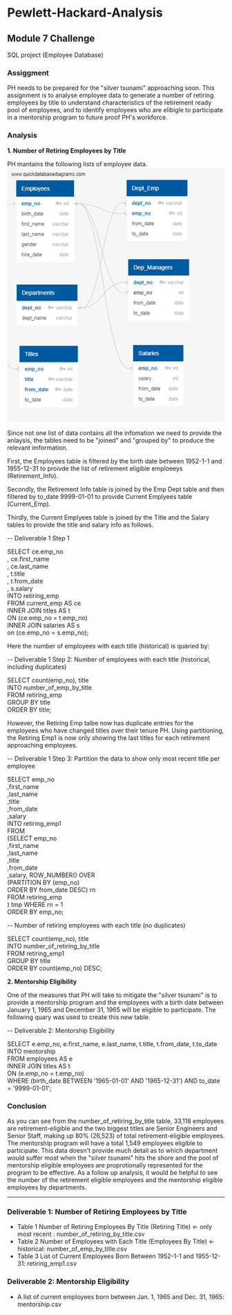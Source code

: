 # Pewlett-Hackard-Analysis

## Module 7 Challenge

SQL project (Employee Database)

### **Assiggment**

PH needs to be prepared for the "silver tsunami" approaching soon.  This assignment is to analyse employee data to generate a number of retiring employees by title to understand characteristics of the retirement ready pool of employees, and to identify employees who are elibigle to participate in a mentorship program to future proof PH's workforce.  


### **Analysis**
**1. Number of Retiring Employees by Title**

  PH mantains the following lists of employee data.
![](EmployeeDB.png)

  Since not one list of data contains all the infomation we need to provide the anlaysis, the tables need to be "joined" and "grouped by" to produce the relevant imformation.

  First, the Employees table is filtered by the birth date between 1952-1-1 and 1955-12-31 to proivde the list of retirement eligible emploeeys (Retirement_Info).

  Secondly, the Retirement Info table is joined by the Emp Dept table and then filtered by to_date 9999-01-01 to provide Current Emplyees table (Current_Emp).

  Thirdly, the Current Emplyees table is joined by the Title and the Salary tables to provide the title and salary info as follows.

-- Deliverable 1 Step 1

SELECT ce.emp_no</br>
, ce.first_name</br>
, ce.last_name</br>
, t.title</br>
, t.from_date</br>
, s.salary</br>
INTO retiring_emp</br>
FROM current_emp AS ce</br>
INNER JOIN titles AS t</br>
ON (ce.emp_no = t.emp_no)</br>
INNER JOIN salaries AS s</br>
on (ce.emp_no = s.emp_no);

  Here the number of employees with each title (historical) is quaried by:

-- Deliverable 1 Step 2: Number of employees with each title (historical, including duplicates)</br>

SELECT count(emp_no), title</br>
INTO number_of_emp_by_title</br>
FROM retiring_emp</br>
GROUP BY title</br>
ORDER BY title;</br>

  However, the Retiring Emp talbe now has duplicate entries for the employees who have changed titles over their tenure PH.  Using partitioning, the Retiring Emp1 is now only showing the last titles for each retirement approaching employees.

-- Deliverable 1 Step 3: Partition the data to show only most recent title per employee</br>

SELECT emp_no</br>
,first_name</br>
,last_name</br>
,title</br>
,from_date</br>
,salary</br>
INTO retiring_emp1</br>
FROM</br>
 (SELECT emp_no</br>
,first_name</br>
,last_name</br>
,title</br>
,from_date</br>
,salary, ROW_NUMBER() OVER</br>
 (PARTITION BY (emp_no)</br>
 ORDER BY from_date DESC) rn</br>
 FROM retiring_emp</br>
 ) tmp WHERE rn = 1</br>
ORDER BY emp_no;</br>

-- Number of retiring employees with each title (no duplicates)</br>

SELECT count(emp_no), title</br>
INTO number_of_retiring_by_title</br>
FROM retiring_emp1</br>
GROUP BY title</br>
ORDER BY count(emp_no) DESC;</br>

**2. Mentorship Eligibility**

  One of the measures that PH will take to mitigate the "silver tsunami" is to provide a mentorship program and the employees with a birth date between January 1, 1965 and December 31, 1965 will be eligible to participate.  The following quary was used to create this new table.

-- Deliverable 2: Mentorship Eligibility</br>

SELECT e.emp_no, e.first_name, e.last_name, t.title, t.from_date, t.to_date</br>
INTO mentorship</br>
FROM employees AS e</br>
INNER JOIN titles AS t</br>
ON (e.emp_no = t.emp_no)</br>
WHERE (birth_date BETWEEN '1965-01-01' AND '1965-12-31') AND to_date = '9999-01-01';</br>

### **Conclusion**
  As you can see from the number_of_retiring_by_title table, 33,118 employees are retirement-eligible and the two biggest titles are Senior Engineers and Senior Staff, making up 80% (26,523) of total retirement-eligible employees.  The mentorship program will have a total 1,549 employees eligible to participate.  This data doesn't provide much detail as to which department would suffer most when the "silver tsunami" hits the shore and the pool of mentorship eligible employees are proprotionally represented for the program to be effective. As a follow up analysis, it would be helpful to see the number of the retirement eligible employees and the mentorship eligible employees by departments.

---

### **Deliverable 1: Number of Retiring Employees by Title**

* Table 1 Number of Retiring Employees By Title (Retiring Title) <- only most recent : number_of_retiring_by_title.csv
* Table 2 Number of Employees with Each Title (Employees By Title) <- historical: number_of_emp_by_title.csv
* Table 3 List of Current Employees Born Between 1952-1-1 and 1955-12-31: retiring_emp1.csv

### **Deliverable 2: Mentorship Eligibility**

* A list of current employees born between Jan. 1, 1965 and Dec. 31, 1965: mentorship.csv

